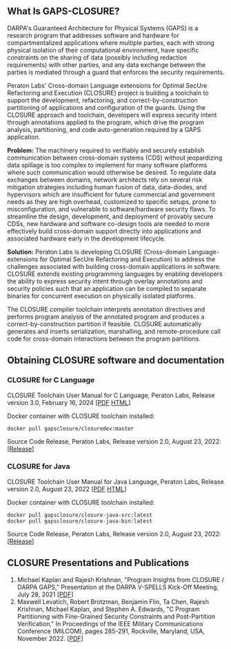 ## What Is GAPS-CLOSURE?

DARPA's Guaranteed Architecture for Physical Systems (GAPS) is a research program 
that addresses software and hardware for compartmentalized applications where
multiple parties, each with strong physical isolation of their computational
environment, have specific constraints on the sharing of data (possibly including 
redaction requirements) with other parties, and any data exchange between the parties is
mediated through a guard that enforces the security requirements.

Peraton Labs' Cross-domain Language extensions for Optimal SecUre Refactoring
and Execution (CLOSURE) project is building a toolchain to support the
development, refactoring, and correct-by-construction partitioning of
applications and configuration of the guards. Using the CLOSURE approach and
toolchain, developers will express security intent through annotations applied
to the program, which drive the program analysis, partitioning, and code
auto-generation required by a GAPS application.

**Problem:** The machinery required to verifiably and securely establish
communication between cross-domain systems (CDS) without jeopardizing data
spillage is too complex to implement for many software platforms where such
communication would otherwise be desired. To regulate data exchanges between
domains, network architects rely on several risk mitigation strategies
including human fusion of data, data-diodes, and hypervisors which are insufficient
for future commercial and government needs as they are high overhead,
customized to specific setups, prone to misconfiguration, and vulnerable to
software/hardware security flaws. To streamline the design, development, and
deployment of provably secure CDSs, new hardware and software co-design tools
are needed to more effectively build cross-domain support directly into
applications and associated hardware early in the development lifecycle.

**Solution:** Peraton Labs is developing CLOSURE (Cross-domain
Language-extensions for Optimal SecUre Refactoring and Execution) to address
the challenges associated with building cross-domain applications in software.
CLOSURE extends existing programming languages by enabling developers the
ability to express security intent through overlay annotations and security
policies such that an application can be compiled to separate binaries for
concurrent execution on physically isolated platforms.

The CLOSURE compiler toolchain interprets annotation directives and performs
program analysis of the annotated program and produces a correct-by-construction 
partition if feasible. CLOSURE automatically generates and inserts serialization,
marshalling, and remote-procedure call code for cross-domain interactions
between the program partitions.

## Obtaining CLOSURE software and documentation

### CLOSURE for C Language

CLOSURE Toolchain User Manual for C Language, Peraton Labs, Release version 3.0, February 16, 2024 \[[PDF](./cdoc.pdf) [HTML](./cdoc.html)\]

Docker container with CLOSURE toolchain installed:

```
docker pull gapsclosure/closuredev:master
```

Source Code Release, Peraton Labs, Release version 2.0, August 23, 2022: \[[Release](https://github.com/gaps-closure/build/releases/tag/v2.0)\] 

### CLOSURE for Java 

CLOSURE Toolchain User Manual for Java Language, Peraton Labs, Release version 2.0, August 23, 2022 \[[PDF](./jdoc.pdf) [HTML](./jdoc.html)\]

Docker container with CLOSURE toolchain installed:

```
docker pull gapsclosure/closure-java-src:latest
docker pull gapsclosure/closure-java-bin:latest
```

Source Code Release, Peraton Labs, Release version 2.0, August 23, 2022: \[[Release](https://github.com/gaps-closure/build/releases/download/v2.0/gaps-java-eop2-src.tgz)\] 

## CLOSURE Presentations and Publications 

1. Michael Kaplan and Rajesh Krishnan, "Program Insights from CLOSURE / DARPA GAPS," Presentation at the DARPA V-SPELLS Kick-Off Meeting, July 28, 2021 \[[PDF](./vspells.pdf)\]
2. Maxwell Levatich, Robert Brotzman, Benjamin Flin, Ta Chen, Rajesh Krishnan, Michael Kaplan, and Stephen A. Edwards, "C Program Partitioning with Fine-Grained Security Constraints and Post-Partition Verification," In Proceedings of the IEEE Military Communications Conference (MILCOM), pages 285-291, Rockville, Maryland, USA, November 2022. \[[PDF](./levatich2022c.pdf)\]
